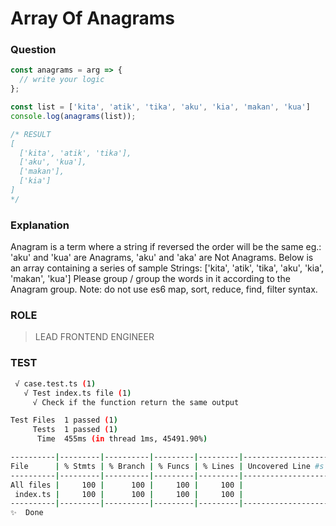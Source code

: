 # Array Of Anagrams

### Question

```js
const anagrams = arg => {
  // write your logic
};
```

```ts
const list = ['kita', 'atik', 'tika', 'aku', 'kia', 'makan', 'kua']
console.log(anagrams(list));

/* RESULT 
[
  ['kita', 'atik', 'tika'],
  ['aku', 'kua'],
  ['makan'],
  ['kia']
]
*/
```

### Explanation

Anagram is a term where a string if reversed the order will be the same eg.:
'aku' and 'kua' are Anagrams, 'aku' and 'aka' are Not Anagrams.
Below is an array containing a series of sample Strings:
['kita', 'atik', 'tika', 'aku', 'kia', 'makan', 'kua'] Please group / group the words in it according to the Anagram group.
Note: do not use es6 map, sort, reduce, find, filter syntax.

### ROLE

> LEAD FRONTEND ENGINEER

### TEST

```bash
 √ case.test.ts (1)
   √ Test index.ts file (1)
     √ Check if the function return the same output

Test Files  1 passed (1)
     Tests  1 passed (1)
      Time  455ms (in thread 1ms, 45491.90%)

----------|---------|----------|---------|---------|-------------------
File      | % Stmts | % Branch | % Funcs | % Lines | Uncovered Line #s 
----------|---------|----------|---------|---------|-------------------
All files |     100 |      100 |     100 |     100 |                   
 index.ts |     100 |      100 |     100 |     100 |                   
----------|---------|----------|---------|---------|-------------------
✨  Done 
```
